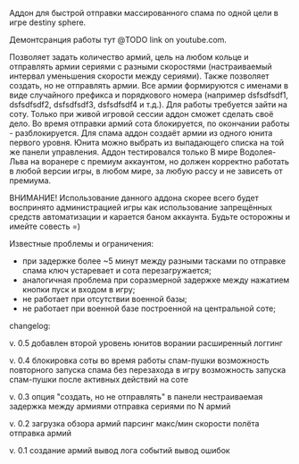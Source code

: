Аддон для быстрой отправки массированного спама по одной цели в игре destiny sphere.

Демонтсранция работы тут @TODO link on youtube.com.

Позволяет задать количество армий, цель на любом кольце и отправлять армии сериями с разными скоростями (настраиваемый интервал уменьшения скорости между сериями).
Также позволяет создать, но не отправлять армии.
Все армии формируются с именами в виде случайного префикса и порядкового номера (например dsfsdfsdf1, dsfsdfsdf2, dsfsdfsdf3, dsfsdfsdf4 и т.д.).
Для работы требуется зайти на соту. Только при живой игровой сессии аддон сможет сделать своё дело.
Во время отправки армий сота блокируется, по окончании работы - разблокируется.
Для спама аддон создаёт армии из одного юнита первого уровня. Юнита можно выбрать из выпадающего списка на той же панели управления.
Аддон тестировался только В мире Водолея-Льва на воранере с премиум аккаунтом, но должен корректно работать в любой версии игры, в любом мире, за любую рассу и не зависеть от премиума.

ВНИМАНИЕ! Использование данного аддона скорее всего будет воспринято администрацией игры как использование запрещённых средств автоматизации и карается баном аккаунта.
Будьте осторожны и имейте совесть =)


Известные проблемы и ограничения:
- при задержке более ~5 минут между разными тасками по отправке спама ключ устаревает и сота перезагружается;
- аналогичная проблема при соразмерной задержке между нажатием кнопки пуск и входом в игру;
- не работает при отсутствии военной базы;
- не работает при военной базе построенной на центральной соте;



changelog:

v. 0.5
добавлен второй уровень юнитов ворании
расширенный логгинг


v. 0.4
блокировка соты во время работы спам-пушки
возможность повторного запуска спама без перезахода в игру
возможность запуска спам-пушки после активных действий на соте


v. 0.3
опция "создать, но не отправлять" в панели
нестраиваемая задержка между армиями
отправка сериями по N армий


v. 0.2
загрузка обзора армий
парсинг макс/мин скорости полёта
отправка армий


v. 0.1
создание армий
вывод лога событий
вывод ошибок
